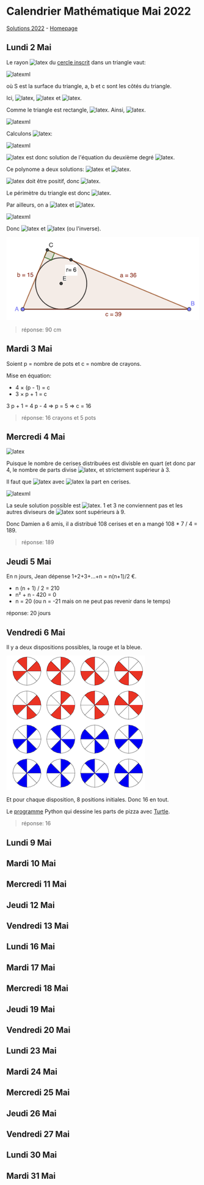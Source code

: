 # Calendrier Mathématique Mai 2022

[Solutions 2022](../README.md) - [Homepage](https://rene-d.github.io/calendrier-math/)

## Lundi 2 Mai

Le rayon ![latex](https://render.githubusercontent.com/render/math?math=r&mode=inline) du [cercle inscrit](https://fr.wikipedia.org/wiki/Cercles_inscrit_et_exinscrits_d%27un_triangle#Cercle_inscrit) dans un triangle vaut:

![latexml](https://render.githubusercontent.com/render/math?math=r%3D%5Cfrac%7B2S%7D%7Ba%2Bb%2Bc%7D)

où S est la surface du triangle, a, b et c sont les côtés du triangle.

Ici, ![latex](https://render.githubusercontent.com/render/math?math=r%3D6&mode=inline), ![latex](https://render.githubusercontent.com/render/math?math=c%3D39&mode=inline) et ![latex](https://render.githubusercontent.com/render/math?math=a%5E2%2Bb%5E2%3D%7B39%7D%5E2&mode=inline).

Comme le triangle est rectangle, ![latex](https://render.githubusercontent.com/render/math?math=S%3D%5Cfrac%201%202%20ab&mode=inline). Ainsi, ![latex](https://render.githubusercontent.com/render/math?math=a%2Bb%2Bc%3D%5Cfrac%20%7Bab%7D%20r&mode=inline).

![latexml](https://render.githubusercontent.com/render/math?math=)

Calculons ![latex](https://render.githubusercontent.com/render/math?math=a%2Bb&mode=inline):

![latexml](https://render.githubusercontent.com/render/math?math=%5Cbegin%7Balign%7D%0A%28a%2Bb%29%5E2%20%26%3D%20a%5E2%2Bb%5E2%20%2B%202ab%0A%5C%5C%0A%26%3Dc%5E2%20%2B%202%5Ctimes%28a%2Bb%2Bc%29%5Ctimes%20r%0A%5C%5C%0A%26%3D%2039%5E2%2B2%5Ctimes%206%5Ctimes%20%28a%2Bb%29%2B2%5Ctimes%206%20%5Ctimes%2039%0A%5C%5C%0A%26%3D%2012%28a%2Bb%29%2B1989%0A%5Cend%7Balign%7D)

![latex](https://render.githubusercontent.com/render/math?math=a%2Bb&mode=inline) est donc solution de l'équation du deuxième degré ![latex](https://render.githubusercontent.com/render/math?math=X%5E2-12X-1989%3D0&mode=inline).

Ce polynome a deux solutions: ![latex](https://render.githubusercontent.com/render/math?math=X%3D-39&mode=inline) et ![latex](https://render.githubusercontent.com/render/math?math=X%3D51&mode=inline).

![latex](https://render.githubusercontent.com/render/math?math=a%2Bb&mode=inline) doit être positif, donc ![latex](https://render.githubusercontent.com/render/math?math=a%2Bb%3D51&mode=inline).

Le périmètre du triangle est donc ![latex](https://render.githubusercontent.com/render/math?math=51%2B39%3D90&mode=inline).

Par ailleurs, on a ![latex](https://render.githubusercontent.com/render/math?math=ab%3D90%2A6%3D540&mode=inline) et ![latex](https://render.githubusercontent.com/render/math?math=a%2Bb%3D51&mode=inline).

![latexml](https://render.githubusercontent.com/render/math?math=x%3D51-540/x%0A%5C%5C%0Ax%5E2-51x%2B540%3D0%0A%5C%5C%0Ax%3D%5Cfrac%20%7B51%20%5Cpm%20%20%5Csqrt%7B%7B51%7D%5E2-4%5Ctimes%20540%7D%7D%20%7B2%7D%0A%5C%5C%0Ax%3D%5Cfrac%20%7B51%20%5Cpm%2021%7D%20%7B2%7D%0A%5C%5C%0Ax%3D15%20%5Ctext%7B%20ou%20%7D%20x%3D36)

Donc ![latex](https://render.githubusercontent.com/render/math?math=a%3D15&mode=inline) et ![latex](https://render.githubusercontent.com/render/math?math=b%3D36&mode=inline) (ou l'inverse).

![02](02.png)

> réponse: 90 cm

## Mardi 3 Mai

Soient p = nombre de pots et c = nombre de crayons.

Mise en équation:

- 4 × (p - 1) = c
- 3 × p + 1 = c

3 p + 1 = 4 p - 4 ⇒ p = 5 ⇒ c = 16

> réponse: 16 crayons et 5 pots

## Mercredi 4 Mai

![latex](https://render.githubusercontent.com/render/math?math=756%20%3D%202%5E2%20%5Ctimes%203%5E3%20%5Ctimes%207&mode=inline)

Puisque le nombre de cerises distribuées est divisble en quart (et donc par 4, le nombre de parts divise ![latex](https://render.githubusercontent.com/render/math?math=3%5E3%20%5Ctimes%207&mode=inline), et strictement supérieur à 3.

Il faut que ![latex](https://render.githubusercontent.com/render/math?math=P%5Ctimes%20%5Cleft%281%2B3%5Ctimes%20%5Cfrac%201%204%5Cright%29%20%3E%20150&mode=inline) avec ![latex](https://render.githubusercontent.com/render/math?math=P%3D%5Cfrac%20%7B756%7D%20%7Bn%7D&mode=inline) la part en cerises.

![latexml](https://render.githubusercontent.com/render/math?math=%5Cfrac%20%7B756%7D%20%7Bn%7D%20%5Ctimes%20%5Cleft%281%2B3%5Ctimes%20%5Cfrac%201%204%5Cright%29%20%3E%20150%0A%5C%5C%0An%20%3C%20%5Cfrac%20%7B756%7D%20%7B150%7D%C2%A0%5Ctimes%20%5Cfrac%207%204%20%3D%208.82)

La seule solution possible est ![latex](https://render.githubusercontent.com/render/math?math=n%3D7&mode=inline). 1 et 3 ne conviennent pas et les autres diviseurs de ![latex](https://render.githubusercontent.com/render/math?math=3%5E3%20%5Ctimes%207&mode=inline) sont supérieurs à 9.

Donc Damien a 6 amis, il a distribué 108 cerises et en a mangé 108 * 7 / 4 = 189.

> réponse: 189

## Jeudi 5 Mai

En n jours, Jean dépense 1+2+3+...+n = n(n+1)/2 €.

- n (n + 1) / 2 = 210
- n² + n - 420 = 0
- n = 20 (ou n = -21 mais on ne peut pas revenir dans le temps)

réponse: 20 jours

## Vendredi 6 Mai

Il y a deux dispositions possibles, la rouge et la bleue.

![06](06.png)

Et pour chaque disposition, 8 positions initiales. Donc 16 en tout.

Le [programme](pizza.py) Python qui dessine les parts de pizza avec [Turtle](https://docs.python.org/fr/3/library/turtle.html).

> réponse: 16

## Lundi 9 Mai

## Mardi 10 Mai

## Mercredi 11 Mai

## Jeudi 12 Mai

## Vendredi 13 Mai

## Lundi 16 Mai

## Mardi 17 Mai

## Mercredi 18 Mai

## Jeudi 19 Mai

## Vendredi 20 Mai

## Lundi 23 Mai

## Mardi 24 Mai

## Mercredi 25 Mai

## Jeudi 26 Mai

## Vendredi 27 Mai

## Lundi 30 Mai

## Mardi 31 Mai
